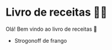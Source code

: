 # Livro de receitas :man_cook:

Olá! Bem vindo ao livro de receitas :wave:

- Strogonoff de frango

  

